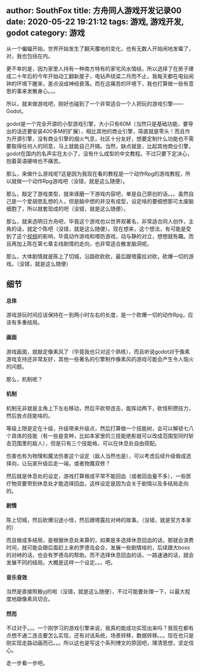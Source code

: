 author: SouthFox
title: 方舟同人游戏开发记录00
date: 2020-05-22 19:21:12
tags: 游戏, 游戏开发, godot
category: 游戏
---

从一个蝙蝠开始，世界开始发生了翻天覆地的变化，也有无数人开始闲地发霉了，对，我也包括在内。

更不幸的是，因为家里人持有一种南方特有的家宅风水情结，所以选择了在房子建成二十年后的今年开始动工翻新屋子，电钻声绕梁二月而不止，我每天都在电钻闹钟的环境下醒来，差点没成神经衰落。而在这痛苦的环境下，我也打算做一些有意思的事来发散身心。。。

<!--more-->

所以，就来做游戏吧，刚好也碰到了一个非常适合一个人把玩的游戏引擎——Godot。

godot是一个完全开源的小型游戏引擎，大小只有60M（当然只是基础功能，要导出的话还要安装400多M的扩展），相比其他的商业引擎，简直就是零头！而且作为开源引擎，没有商业引擎的烟火气息，社区十分友好，想要定制什么功能也不需要取得任何人的同意，马上就能自己开搞。当然，缺点就是，比起其他商业引擎，godot在国内的名声实在太小了，没有什么成型的中文教程。不过只要下定决心，抱着英语硬啃也不痛苦。

那么，来做什么游戏呢?这是因为我现在看的教程是一个动作Rpg的游戏教程，所以就做一个动作Rpg游戏吧（没错，就是这么随便）。

那么，敲定了游戏类型，就来琢磨一下游戏内容吧，单是自己原创的话。。。虽然自己是一个爱胡思乱想的人，但是脑中想的并没有成型，设定啥的要细想那可太废脑细胞了，所以就套现成的吧（没错，就是这么随便）。

那么，就来选明日方舟吧，毕竟这个游戏也以世界观著名，非常适合同人创作，主角的话，就定个陈吧（没错，就是这么随便）。现在想来，这个想法，有可能是受到了这个[视频](https://www.bilibili.com/video/BV1hK411L7nq)的影响，毕竟动作游戏和塔防游戏，动与静的对立，想想就有趣。而且再加上陈在第七章主线剧情的走向，也非常适合散发脑洞呢。

那么，大体剧情就是陈上了切城，沿路砍砍砍，最后跟塔露拉对砍，砍爆一切的游戏。（没错，就是这么随便）

## 细节

#### 总体

游戏游玩时间应该保持在一到两小时左右的长度，是一个砍爆一切的动作Rpg，应该有多重结局。

#### 画面

游戏画面，就敲定像素风了（毕竟我也只对这个熟练），而且听说godot对于像素游戏支持还非常友好，其他一些著名的引擎制作像素风的游戏可能会产生令人恼火的问题。

那么，机制呢？

#### 机制

机制无非就是主角上下左右移动，然后平砍带连击，能挥动两下，砍怪积攒技力，然后放点技能啥的。

等级上限是定在十级，升级带来升级点，然后打算做一个技能树，会可以解锁七八个具体的技能（有一些是变种，比如本家里的三技能绝影就可以改成范围型同时斩击范围里的敌人），但是只有三个技能格，可以在休息处自由搭配。

伤害也有为物理和魔法伤害这个设定（敌人当然也是），可以考虑后续升级做成选择向，让玩家升级后走一端，或者物魔双修？

然后就是休息处的设定，游戏打算做成平常不能回血（或者回血量不多），一些医疗物资要带到休息处才能选择回血，这样设定是因为会关于剧情以及多结局走向的。

#### 剧情

陈上切城，然后砍爆沿途小怪，然后跟塔露拉对峙的故事。（没错，就是官方本家的）

而且做成多结局，是根据休息处来算的，如果是多选择休息回血的话，那就会浪费时间，就可能会跟后面赶上来的罗德岛会合，发展一些剧情啥的，后续跟大boss的对峙的话，也会有罗德岛的帮助。而不选择休息回血的话，一路速通的话，就会发展不同的结局。大概是这样一个设定。。。吧。

#### 音乐音效

当然是直接照搬yj的啦（没错，就是这么随便），不过可能要处理一下，以最大程度地跟像素风切合。

#### 然而

不过对于。。。一个刚学习的游戏引擎来说，我真的能成功实现出来吗？我现在都有点想不通二连击要怎么实现，还有对话系统，场景转移，数据转移。。。现在也只是刚实现走路动画而已。。。所以这也是写这个系列博文的原因吧，理清思想，坚定信心。

走一步看一步吧。


